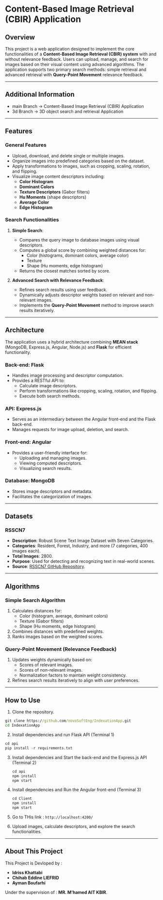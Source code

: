 # Content-Based Image Retrieval (CBIR) Application

## Overview

This project is a web application designed to implement the core functionalities of a **Content-Based Image Retrieval (CBIR) system** with and without relevance feedback. Users can upload, manage, and search for images based on their visual content using advanced algorithms. The application supports two primary search methods: simple retrieval and advanced retrieval with **Query-Point Movement** relevance feedback.

---

## Additional Information

- main Branch -> Content-Based Image Retrieval (CBIR) Application
- 3d Branch -> 3D object search and retrieval Application

---

## Features

### General Features

- Upload, download, and delete single or multiple images.
- Organize images into predefined categories based on the dataset.
- Apply transformations to images, such as cropping, scaling, rotation, and flipping.
- Visualize image content descriptors including:
  - **Color Histogram**
  - **Dominant Colors**
  - **Texture Descriptors** (Gabor filters)
  - **Hu Moments** (shape descriptors)
  - **Average Color**
  - **Edge Histogram**

### Search Functionalities

1. **Simple Search**:
   - Compares the query image to database images using visual descriptors.
   - Computes a global score by combining weighted distances for:
     - Color (histograms, dominant colors, average color)
     - Texture
     - Shape (Hu moments, edge histogram)
   - Returns the closest matches sorted by score.

2. **Advanced Search with Relevance Feedback**:
   - Refines search results using user feedback.
   - Dynamically adjusts descriptor weights based on relevant and non-relevant images.
   - Implements the **Query-Point Movement** method to improve search results iteratively.

---

## Architecture

The application uses a hybrid architecture combining **MEAN stack** (MongoDB, Express.js, Angular, Node.js) and **Flask** for efficient functionality.

### Back-end: Flask

- Handles image processing and descriptor computation.
- Provides a RESTful API to:
  - Calculate image descriptors.
  - Perform transformations like cropping, scaling, rotation, and flipping.
  - Execute both search methods.

### API: Express.js

- Serves as an intermediary between the Angular front-end and the Flask back-end.
- Manages requests for image upload, deletion, and search.

### Front-end: Angular

- Provides a user-friendly interface for:
  - Uploading and managing images.
  - Viewing computed descriptors.
  - Visualizing search results.

### Database: MongoDB

- Stores image descriptors and metadata.
- Facilitates the categorization of images.

---

## Datasets

### RSSCN7

- **Description**: Robust Scene Text Image Dataset with Seven Categories.
- **Categories**: Resident, Forest, Industry, and more (7 categories, 400 images each).
- **Total Images**: 2800.
- **Purpose**: Used for detecting and recognizing text in real-world scenes.
- **Source**: [RSSCN7 GitHub Repository](https://github.com/palewithout/RSSCN7?tab=readme-ov-file).

---

## Algorithms

### Simple Search Algorithm

1. Calculates distances for:
   - Color (histogram, average, dominant colors)
   - Texture (Gabor filters)
   - Shape (Hu moments, edge histogram)
2. Combines distances with predefined weights.
3. Ranks images based on the weighted scores.

### Query-Point Movement (Relevance Feedback)

1. Updates weights dynamically based on:
   - Scores of relevant images.
   - Scores of non-relevant images.
   - Normalization factors to maintain weight consistency.
2. Refines search results iteratively to align with user preferences.

---

## How to Use

1. Clone the repository.

``` cmd
git clone https://github.com/novoSoftEng/IndexationApp.git
cd IndexationApp
```

2. Install dependencies and run Flask API (Terminal 1)

``` py
cd api
pip install -r requirements.txt
```

3. Install dependencies and Start the back-end and the Express.js API (Terminal 2)

   ``` py
   cd api
   npm install
   npm start
   ```

4. Install dependencies and Run the Angular front-end (Terminal 3)

   ``` py
   cd Client
   npm install
   npm start
   ```

5. Go to THis link : `http://localhost:4200/`

6. Upload images, calculate descriptors, and explore the search functionalities.

---

## About This Project

This Project is Devloped by :

- **Idriss Khattabi**
- **Chihab Eddine LIEFRID**
- **Ayman Boufarhi**

Under the supervision of : **MR. M'hamed AIT KBIR**.
